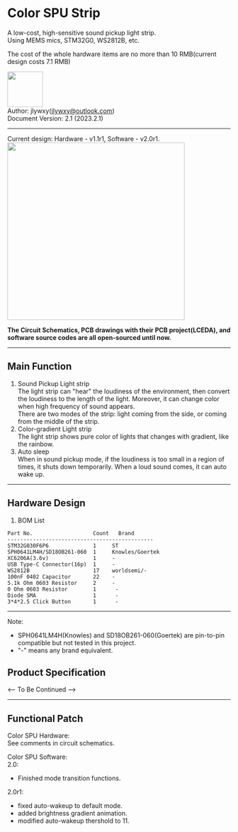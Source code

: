 # Color SPU Strip

A low-cost, high-sensitive sound pickup light strip.<br>
Using MEMS mics, STM32G0, WS2812B, etc.<br>

The cost of the whole hardware items are no more than 10 RMB(current design costs 7.1 RMB)<br>

<img src="monazite-logo-lofi.png" width=80><br>
Author: jlywxy(jlywxy@outlook.com)<br>
Document Version: 2.1 (2023.2.1)<br>

- --

Current design: Hardware - v1.1r1, Software - v2.0r1.<br>
<img src="demo.jpg" width=400/>

<b>The Circuit Schematics, PCB drawings with their PCB project(LCEDA), and software source codes are all open-sourced until now.</b>

- --

## Main Function
1. Sound Pickup Light strip<br>
The light strip can "hear" the loudiness of the environment, then convert the loudiness to the length of the light. Moreover, it can change color when high frequency of sound appears.<br>
There are two modes of the strip: light coming from the side, or coming from the middle of the strip.
2. Color-gradient Light strip<br>
The light strip shows pure color of lights that changes with gradient, like the rainbow.
2. Auto sleep<br>
When in sound pickup mode, if the loudiness is too small in a region of times, it shuts down temporarily. When a loud sound comes, it can auto wake up.

- --

## Hardware Design

1. BOM List<br>
```
Part No.                   Count   Brand
----------------------------------------------
STM32G030F6P6              1     ST
SPH0641LM4H/SD18OB261-060  1     Knowles/Goertek
XC6206A(3.6v)              1     -
USB Type-C Connector(16p)  1     -
WS2812B                    17    worldsemi/-
100nF 0402 Capacitor       22    -
5.1k Ohm 0603 Resistor     2     -
0 Ohm 0603 Resistor        1      -
Diode SMA                  1      -
3*4*2.5 Click Button       1      -
```
- --
Note: 
* SPH0641LM4H(Knowles) and SD18OB261-060(Goertek) are pin-to-pin compatible but not tested in this project.<br>
* "-" means any brand equivalent.<br>
## Product Specification

<-- To Be Continued -->

- --

## Functional Patch

Color SPU Hardware: <br>
See comments in circuit schematics.<br>

Color SPU Software:<br>
2.0: <br>
* Finished mode transition functions. <br>

2.0r1: <br>
* fixed auto-wakeup to default mode.<br>
* added brightness gradient animation.<br>
* modified auto-wakeup thershold to 11.<br>